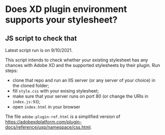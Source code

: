 # Does XD plugin environment supports your stylesheet?
## JS script to check that

Latest script run is on 9/10/2021.

This script intends to check whether your existing stylesheet has any chances with Adobe XD and the supported stylesheets by their plugin.
Run steps:
* clone that repo and run an IIS server (or any server of your choice) in the cloned folder;
* fill `style.css` with your exising stylesheet;
* make sure that your server runs on port 80 (or change the URIs in `index.js:93`);
* open `index.html` in your browser

The file `adobe-plugin-ref.html` is a simplified version of https://adobexdplatform.com/plugin-docs/reference/uxp/namespace/css.html.
